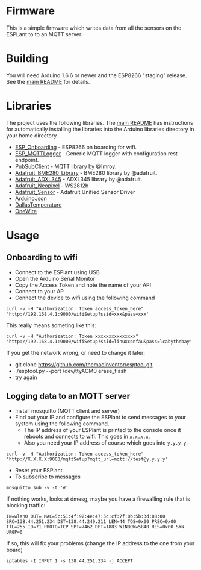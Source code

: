# Firmware

This is a simple firmware which writes data from all the sensors on the ESPLant to to an MQTT server.

# Building

You will need Arduino 1.6.6 or newer and the ESP8266 "staging" release. See the [main README](https://github.com/CCHS-Melbourne/ESPlant#readme) for details.

# Libraries

The project uses the following libraries. The [main README](https://github.com/CCHS-Melbourne/ESPlant#libraries-you-will-need) has instructions for automatically installing the libraries into the Arduino libraries directory in your home directory.

* [ESP_Onboarding](https://github.com/wolfeidau/ESP_Onboarding) - ESP8266 on boarding for wifi.
* [ESP_MQTTLogger](https://github.com/wolfeidau/ESP_MQTTLogger) - Generic MQTT logger with configuration rest endpoint.
* [PubSubClient](https://github.com/Imroy/pubsubclient) - MQTT library by @Imroy.
* [Adafruit_BME280_Library](https://github.com/adafruit/Adafruit_BME280_Library) - BME280 library by @adafruit.
* [Adafruit_ADXL345](https://github.com/adafruit/Adafruit_ADXL345) - ADXL345 library by @adafruit.
* [Adafruit_Neopixel](https://github.com/adafruit/Adafruit_NeoPixel) - WS2812b
* [Adafruit_Sensor](https://github.com/adafruit/Adafruit_Sensor) - Adafruit Unified Sensor Driver
* [ArduinoJson](https://github.com/bblanchon/ArduinoJson)
* [DallasTemperature](https://github.com/milesburton/Arduino-Temperature-Control-Library)
* [OneWire](https://github.com/PaulStoffregen/OneWire)

# Usage

## Onboarding to wifi

* Connect to the ESPlant using USB
* Open the Arduino Serial Monitor
* Copy the Access Token and note the name of your AP!
* Connect to your AP
* Connect the device to wifi using the following command
```
curl -v -H "Authorization: Token access_token_here" 'http://192.168.4.1:9000/wifiSetup?ssid=xxx&pass=xxx'
```

This really means someting like this:
```
curl -v -H "Authorization: Token xxxxxxxxxxxxxxx" 'http://192.168.4.1:9000/wifiSetup?ssid=linuxconfau&pass=lcabythebay'
```

If you get the network wrong, or need to change it later:
* git clone https://github.com/themadinventor/esptool.git
* ./esptool.py --port /dev/ttyACM0 erase_flash
* try again


## Logging data to an MQTT server

* Install mosquitto (MQTT client and server)
* Find out your IP and configure the ESPlant to send messages to your system using the following command.
    * The IP address of your ESPlant is printed to the console once it reboots and connects to wifi. This goes in `x.x.x.x`.
    * Also you need your IP address of course which goes into `y.y.y.y`.
```
curl -v -H "Authorization: Token access_token_here" 'http://X.X.X.X:9000/mqttSetup?mqtt_url=mqtt://test@y.y.y.y'
```
* Reset your ESPlant.
* To subscribe to messages
```
mosquitto_sub -v -t '#'
```

If nothing works, looks at dmesg, maybe you have a firewalling rule that is blocking traffic:
```
IN=wlan0 OUT= MAC=5c:51:4f:92:4e:47:5c:cf:7f:0b:5b:3d:08:00 SRC=138.44.251.234 DST=138.44.249.211 LEN=44 TOS=0x00 PREC=0x00 TTL=255 ID=71 PROTO=TCP SPT=7462 DPT=1883 WINDOW=5840 RES=0x00 SYN URGP=0
```
If so, this will fix your problems (change the IP address to the one from your board)
```
iptables -I INPUT 1 -s 138.44.251.234 -j ACCEPT
```
